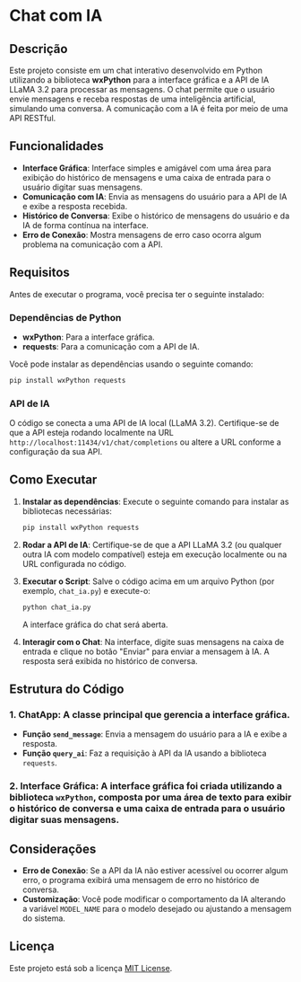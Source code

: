 # Chat com IA

## Descrição

Este projeto consiste em um chat interativo desenvolvido em Python utilizando a biblioteca **wxPython** para a interface gráfica e a API de IA LLaMA 3.2 para processar as mensagens. O chat permite que o usuário envie mensagens e receba respostas de uma inteligência artificial, simulando uma conversa. A comunicação com a IA é feita por meio de uma API RESTful.

## Funcionalidades

- **Interface Gráfica**: Interface simples e amigável com uma área para exibição do histórico de mensagens e uma caixa de entrada para o usuário digitar suas mensagens.
- **Comunicação com IA**: Envia as mensagens do usuário para a API de IA e exibe a resposta recebida.
- **Histórico de Conversa**: Exibe o histórico de mensagens do usuário e da IA de forma contínua na interface.
- **Erro de Conexão**: Mostra mensagens de erro caso ocorra algum problema na comunicação com a API.

## Requisitos

Antes de executar o programa, você precisa ter o seguinte instalado:

### Dependências de Python

- **wxPython**: Para a interface gráfica.
- **requests**: Para a comunicação com a API de IA.

Você pode instalar as dependências usando o seguinte comando:

```bash
pip install wxPython requests
```

### API de IA

O código se conecta a uma API de IA local (LLaMA 3.2). Certifique-se de que a API esteja rodando localmente na URL `http://localhost:11434/v1/chat/completions` ou altere a URL conforme a configuração da sua API.

## Como Executar

1. **Instalar as dependências**:
   Execute o seguinte comando para instalar as bibliotecas necessárias:

   ```bash
   pip install wxPython requests
   ```

2. **Rodar a API de IA**:
   Certifique-se de que a API LLaMA 3.2 (ou qualquer outra IA com modelo compatível) esteja em execução localmente ou na URL configurada no código.

3. **Executar o Script**:
   Salve o código acima em um arquivo Python (por exemplo, `chat_ia.py`) e execute-o:

   ```bash
   python chat_ia.py
   ```

   A interface gráfica do chat será aberta.

4. **Interagir com o Chat**:
   Na interface, digite suas mensagens na caixa de entrada e clique no botão "Enviar" para enviar a mensagem à IA. A resposta será exibida no histórico de conversa.

## Estrutura do Código

### 1. **ChatApp**: A classe principal que gerencia a interface gráfica.

- **Função `send_message`**: Envia a mensagem do usuário para a IA e exibe a resposta.
- **Função `query_ai`**: Faz a requisição à API da IA usando a biblioteca `requests`.

### 2. **Interface Gráfica**: A interface gráfica foi criada utilizando a biblioteca `wxPython`, composta por uma área de texto para exibir o histórico de conversa e uma caixa de entrada para o usuário digitar suas mensagens.

## Considerações

- **Erro de Conexão**: Se a API da IA não estiver acessível ou ocorrer algum erro, o programa exibirá uma mensagem de erro no histórico de conversa.
- **Customização**: Você pode modificar o comportamento da IA alterando a variável `MODEL_NAME` para o modelo desejado ou ajustando a mensagem do sistema.

## Licença

Este projeto está sob a licença [MIT License](https://opensource.org/licenses/MIT).
